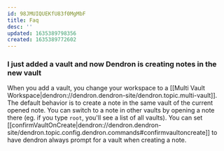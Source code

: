 ```yaml
---
id: 98JMUIQUEKfU83f0MgMbF
title: Faq
desc: ''
updated: 1635389798356
created: 1635389772602
---
```



### I just added a vault and now Dendron is creating notes in the new vault

When you add a vault, you change your workspace to a [[Multi Vault Workspace|dendron://dendron.dendron-site/dendron.topic.multi-vault]]. The default behavior is to create a note in the same vault of the current opened note. You can switch to a note in other vaults by opening a note there (eg. if you type `root`, you'll see a list of all vaults). You can set [[confirmVaultOnCreate|dendron://dendron.dendron-site/dendron.topic.config.dendron.commands#confirmvaultoncreate]] to have dendron always prompt for a vault when creating a note. 